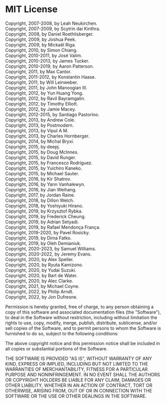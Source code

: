 # MIT License

Copyright, 2007-2008, by Leah Neukirchen.  
Copyright, 2007-2009, by Scytrin dai Kinthra.  
Copyright, 2008, by Daniel Roethlisberger.  
Copyright, 2009, by Joshua Peek.  
Copyright, 2009, by Mickaël Riga.  
Copyright, 2010, by Simon Chiang.  
Copyright, 2010-2011, by José Valim.  
Copyright, 2010-2013, by James Tucker.  
Copyright, 2010-2019, by Aaron Patterson.  
Copyright, 2011, by Max Cantor.  
Copyright, 2011-2012, by Konstantin Haase.  
Copyright, 2011, by Will Leinweber.  
Copyright, 2011, by John Manoogian III.  
Copyright, 2012, by Yun Huang Yong.  
Copyright, 2012, by Ravil Bayramgalin.  
Copyright, 2012, by Timothy Elliott.  
Copyright, 2012, by Jamie Macey.  
Copyright, 2012-2015, by Santiago Pastorino.  
Copyright, 2013, by Andrew Cole.  
Copyright, 2013, by Postmodern.  
Copyright, 2013, by Vipul A M.  
Copyright, 2013, by Charles Hornberger.  
Copyright, 2014, by Michal Bryxí.  
Copyright, 2015, by deepj.  
Copyright, 2015, by Doug McInnes.  
Copyright, 2015, by David Runger.  
Copyright, 2015, by Francesco Rodríguez.  
Copyright, 2015, by Yuichiro Kaneko.  
Copyright, 2015, by Michael Sauter.  
Copyright, 2016, by Kir Shatrov.  
Copyright, 2016, by Yann Vanhalewyn.  
Copyright, 2016, by Jian Weihang.  
Copyright, 2017, by Jordan Raine.  
Copyright, 2018, by Dillon Welch.  
Copyright, 2018, by Yoshiyuki Hirano.  
Copyright, 2019, by Krzysztof Rybka.  
Copyright, 2019, by Frederick Cheung.  
Copyright, 2019, by Adrian Setyadi.  
Copyright, 2019, by Rafael Mendonça França.  
Copyright, 2019-2020, by Pavel Rosicky.  
Copyright, 2019, by Dima Fatko.  
Copyright, 2019, by Oleh Demianiuk.  
Copyright, 2020-2023, by Samuel Williams.  
Copyright, 2020-2022, by Jeremy Evans.  
Copyright, 2020, by Alex Speller.  
Copyright, 2020, by Ryuta Kamizono.  
Copyright, 2020, by Yudai Suzuki.  
Copyright, 2020, by Bart de Water.  
Copyright, 2020, by Alec Clarke.  
Copyright, 2021, by Michael Coyne.  
Copyright, 2022, by Philip Arndt.  
Copyright, 2022, by Jon Dufresne.  

Permission is hereby granted, free of charge, to any person obtaining a copy
of this software and associated documentation files (the "Software"), to deal
in the Software without restriction, including without limitation the rights
to use, copy, modify, merge, publish, distribute, sublicense, and/or sell
copies of the Software, and to permit persons to whom the Software is
furnished to do so, subject to the following conditions:

The above copyright notice and this permission notice shall be included in all
copies or substantial portions of the Software.

THE SOFTWARE IS PROVIDED "AS IS", WITHOUT WARRANTY OF ANY KIND, EXPRESS OR
IMPLIED, INCLUDING BUT NOT LIMITED TO THE WARRANTIES OF MERCHANTABILITY,
FITNESS FOR A PARTICULAR PURPOSE AND NONINFRINGEMENT. IN NO EVENT SHALL THE
AUTHORS OR COPYRIGHT HOLDERS BE LIABLE FOR ANY CLAIM, DAMAGES OR OTHER
LIABILITY, WHETHER IN AN ACTION OF CONTRACT, TORT OR OTHERWISE, ARISING FROM,
OUT OF OR IN CONNECTION WITH THE SOFTWARE OR THE USE OR OTHER DEALINGS IN THE
SOFTWARE.
